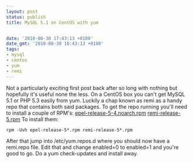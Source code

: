 ```yaml
---
layout: post
status: publish
title: MySQL 5.1 on CentOS with yum


date: '2010-08-30 17:43:13 +0100'
date_gmt: '2010-08-30 16:43:13 +0100'
tags:
- mysql
- centos
- yum
- remi
---
```

Not a particularly exciting first post back after so long with nothing but hopefully it's useful none the less. On a CentOS box you can't get MySQL 5.1 or PHP 5.3 easily from yum. Luckily a chap known as remi as a handy repo that contains both said packages.
To get the repo running you'll need to install a couple of RPM's:
<a href="https://archive.ianwinter.co.uk/wp-content/uploads/2010/08/epel-release-5-4.noarch.rpm">epel-release-5-4.noarch.rpm</a>
<a href="https://archive.ianwinter.co.uk/wp-content/uploads/2010/08/remi-release-5.rpm">remi-release-5.rpm</a>
To install them:
```
rpm -Uvh epel-release-5*.rpm remi-release-5*.rpm
```
After that jump into /etc/yum.repos.d where you should now have a remi.repo file. Edit that and change enabled=0 to enabled=1 and you're good to go. Do a yum check-updates and install away.
